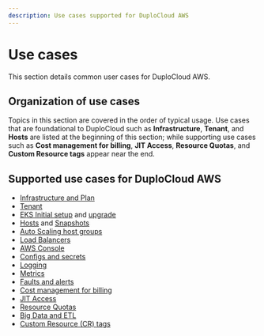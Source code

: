 ```yaml
---
description: Use cases supported for DuploCloud AWS
---
```


# Use cases

This section details common user cases for DuploCloud AWS.

## Organization of use cases

Topics in this section are covered in the order of typical usage. Use cases that are foundational to DuploCloud such as **Infrastructure**, **Tenant**, and **Hosts** are listed at the beginning of this section; while supporting use cases such as **Cost management for billing**, **JIT Access**, **Resource Quotas**, and **Custom Resource tags** appear near the end.&#x20;

## Supported use cases for DuploCloud AWS

* [Infrastructure and Plan](disaster-recovery.md)
* [Tenant](tenant-environment.md)
* [EKS Initial setup](kubernetes-cluster/) and [upgrade](kubernetes-cluster/upgrading-eks-version.md)
* [Hosts](hosts-vms.md) and [Snapshots](hosts-vms/backups.md)
* [Auto Scaling host groups](auto-scaling/auto-scaling-groups.md)
* [Load Balancers](../aws-services/load-balancers.md)
* [AWS Console](using-aws-console.md)
* [Configs and secrets](passing-secrets/)
* [Logging](central-logging/)
* [Metrics](monitoring/)
* [Faults and alerts](faults-and-alarms/)
* [Cost management for billing](cost-management/)
* [JIT Access](jit-access.md)
* [Resource Quotas](resource-quotas.md)
* [Big Data and ETL](../broader-scenarios/big-data-and-etl.md)
* [Custom Resource (CR) tags](custom-resource-tags.md)

